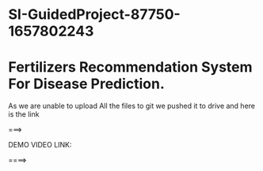 # SI-GuidedProject-87750-1657802243
# Fertilizers Recommendation System For Disease Prediction.

As we are unable to upload All the files to git we pushed it to drive and here is the link

===>

DEMO VIDEO LINK:

====>
